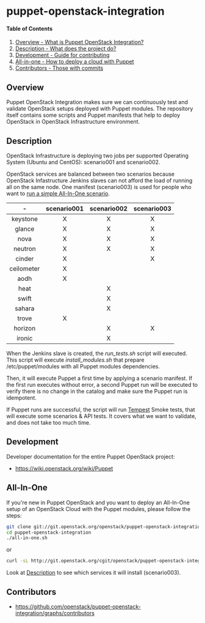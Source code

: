 puppet-openstack-integration
============================

#### Table of Contents

1. [Overview - What is Puppet OpenStack Integration?](#overview)
2. [Description - What does the project do?](#description)
3. [Development - Guide for contributing](#development)
4. [All-in-one - How to deploy a cloud with Puppet](#All-In-One)
5. [Contributors - Those with commits](#contributors)


Overview
--------

Puppet OpenStack Integration makes sure we can continuously test and validate
OpenStack setups deployed with Puppet modules. The repository itself contains
some scripts and Puppet manifests that help to deploy OpenStack in OpenStack
Infrastructure environment.


Description
-----------

OpenStack Infrastructure is deploying two jobs per supported Operating System
(Ubuntu and CentOS): scenario001 and scenario002.

OpenStack services are balanced between two scenarios because OpenStack
Infastructure Jenkins slaves can not afford the load of running all on the
same node.
One manifest (scenario003) is used for people who want to [run a simple All-In-One
scenario](#All-In-One).

|     -      | scenario001 | scenario002 | scenario003 |
|:----------:|:-----------:|:-----------:|:-----------:|
| keystone   |      X      |       X     |       X     |
| glance     |      X      |       X     |       X     |
| nova       |      X      |       X     |       X     |
| neutron    |      X      |       X     |       X     |
| cinder     |      X      |             |       X     |
| ceilometer |      X      |             |             |
| aodh       |      X      |             |             |
| heat       |             |       X     |             |
| swift      |             |       X     |             |
| sahara     |             |       X     |             |
| trove      |      X      |             |             |
| horizon    |             |       X     |       X     |
| ironic     |             |       X     |             |

When the Jenkins slave is created, the *run_tests.sh* script will executed.
This script will execute *install_modules.sh* that prepare /etc/puppet/modules
with all Puppet modules dependencies.

Then, it will execute Puppet a first time by applying a scenario manifest.
If the first run executes without error, a second Puppet run will be executed to
verify there is no change in the catalog and make sure the Puppet run is
idempotent.

If Puppet runs are successful, the script will run
[Tempest](http://docs.openstack.org/developer/tempest/overview.html) Smoke
tests, that will execute some scenarios & API tests. It covers what we want to
validate, and does not take too much time.


Development
-----------

Developer documentation for the entire Puppet OpenStack project:

* https://wiki.openstack.org/wiki/Puppet


All-In-One
----------

If you're new in Puppet OpenStack and you want to deploy an All-In-One setup of
an OpenStack Cloud with the Puppet modules, please follow the steps:

```bash
git clone git://git.openstack.org/openstack/puppet-openstack-integration
cd puppet-openstack-integration
./all-in-one.sh
```
or

```bash
curl -sL http://git.openstack.org/cgit/openstack/puppet-openstack-integration/plain/all-in-one.sh | bash
```

Look at [Description](#description) to see which services it will install
(scenario003).


Contributors
------------

* https://github.com/openstack/puppet-openstack-integration/graphs/contributors
